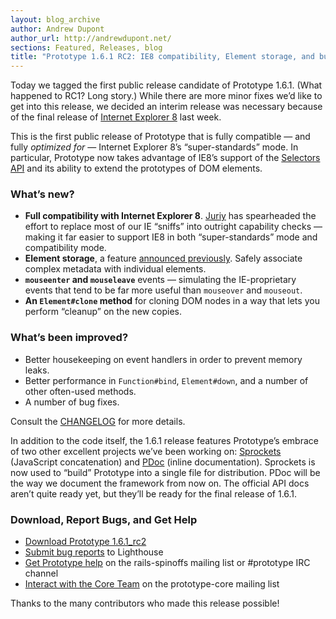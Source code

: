 ```yaml
---
layout: blog_archive
author: Andrew Dupont
author_url: http://andrewdupont.net/
sections: Featured, Releases, blog
title: "Prototype 1.6.1 RC2: IE8 compatibility, Element storage, and bug fixes"
---
```


Today we tagged the first public release candidate of Prototype 1.6.1. (What happened to RC1? Long story.) While there are more minor fixes we&#8217;d like to get into this release, we decided an interim release was necessary because of the final release of <a href="http://www.microsoft.com/windows/Internet-explorer/default.aspx">Internet Explorer 8</a> last week.

<p>This is the first public release of Prototype that is fully compatible — and fully <em>optimized for</em> — Internet Explorer 8&#8217;s &#8220;super-standards&#8221; mode. In particular, Prototype now takes advantage of IE8&#8217;s support of the <a href="http://www.w3.org/TR/selectors-api/" title="Selectors API">Selectors API</a> and its ability to extend the prototypes of DOM elements.</p>

<h3 id="what8217s_new">What&#8217;s new?</h3>

<ul>
<li><strong>Full compatibility with Internet Explorer 8</strong>. <a href="http://thinkweb2.com/projects/prototype/" title="perfection kills">Juriy</a> has spearheaded the effort to replace most of our IE &#8220;sniffs&#8221; into outright capability checks — making it far easier to support IE8 in both &#8220;super-standards&#8221; mode and compatibility mode.</li>
<li><strong>Element storage</strong>, a feature <a href="http://prototypejs.org/2009/2/16/pimp-my-code-1-element-storage" title="Prototype JavaScript framework: Pimp My Code #1: Element.Storage">announced previously</a>. Safely associate complex metadata with individual elements.</li>
<li><strong><code>mouseenter</code> and <code>mouseleave</code></strong> events — simulating the IE-proprietary events that tend to be far more useful than <code>mouseover</code> and <code>mouseout</code>.</li>
<li><strong>An <code>Element#clone</code> method</strong> for cloning DOM nodes in a way that lets you perform &#8220;cleanup&#8221; on the new copies.</li>
</ul>

<h3 id="what8217s_been_improved">What&#8217;s been improved?</h3>

<ul>
<li>Better housekeeping on event handlers in order to prevent memory leaks.</li>
<li>Better performance in <code>Function#bind</code>, <code>Element#down</code>, and a number of other often-used methods.</li>
<li>A number of bug fixes.</li>
</ul>

<p>Consult the <a href="http://github.com/sstephenson/prototype/blob/6c38d842544159d2334f2252c9015c737d5046b0/CHANGELOG" title="CHANGELOG at 6c38d842544159d2334f2252c9015c737d5046b0 from sstephenson's prototype - GitHub">CHANGELOG</a> for more details.</p>

<p>In addition to the code itself, the 1.6.1 release features Prototype&#8217;s embrace of two other excellent projects we&#8217;ve been working on: <a href="http://getsprockets.org/" title="JavaScript dependency management and concatenation: Sprockets">Sprockets</a> (JavaScript concatenation) and <a href="http://pdoc.org/" title="PDoc">PDoc</a> (inline documentation). Sprockets is now used to &#8220;build&#8221; Prototype into a single file for distribution. PDoc will be the way we document the framework from now on. The official API docs aren&#8217;t quite ready yet, but they&#8217;ll be ready for the final release of 1.6.1.</p>

<h3 id="download_report_bugs_and_get_help">Download, Report Bugs, and Get Help</h3>

<ul>
<li><a href="http://cloud.github.com/downloads/sstephenson/prototype/prototype_1-6-1_rc2.js" onmouseup="if(urchinTracker) urchinTracker('download/prototype-1.6.1_rc2');">Download Prototype 1.6.1_rc2</a></li>
    <li><a href="https://prototype.lighthouseapp.com/projects/8886-prototype/overview">Submit bug reports</a> to Lighthouse</li>
    <li><a href="http://prototypejs.org/discuss">Get Prototype help</a> on the rails-spinoffs mailing list or #prototype <span class="caps">IRC</span> channel</li>
    <li><a href="http://groups.google.com/group/prototype-core">Interact with the Core Team</a> on the prototype-core mailing list</li>
</ul>

<p>Thanks to the many contributors who made this release possible!</p>


